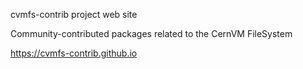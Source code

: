 cvmfs-contrib project web site

Community-contributed packages related to the CernVM FileSystem

https://cvmfs-contrib.github.io
